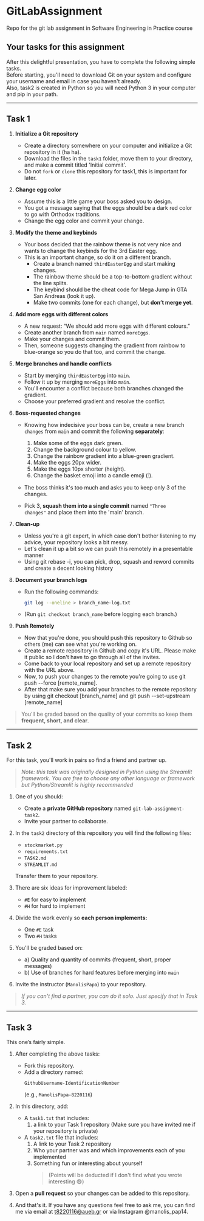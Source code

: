 # GitLabAssignment

Repo for the git lab assignment in Software Engineering in Practice course

## Your tasks for this assignment

After this delightful presentation, you have to complete the following simple tasks.  
Before starting, you'll need to download Git on your system and configure your username and email in case you haven't already.  
Also, task2 is created in Python so you will need Python 3 in your computer and pip in your path.  

---

## Task 1

1. **Initialize a Git repository**

   - Create a directory somewhere on your computer and initialize a Git repository in it (ha ha).
   - Download the files in the `task1` folder, move them to your directory, and make a commit titled 'Initial commit'.
   - Do not `fork` or `clone` this repository for task1, this is important for later.  

2. **Change egg color**

   - Assume this is a little game your boss asked you to design.
   - You got a message saying that the eggs should be a dark red color to go with Orthodox traditions.
   - Change the egg color and commit your change.

3. **Modify the theme and keybinds**

   - Your boss decided that the rainbow theme is not very nice and wants to change the keybinds for the 3rd Easter egg.
   - This is an important change, so do it on a different branch.
     - Create a branch named `thirdEasterEgg` and start making changes.
     - The rainbow theme should be a top-to-bottom gradient without the line splits.
     - The keybind should be the cheat code for Mega Jump in GTA San Andreas (look it up).
     - Make two commits (one for each change), but **don’t merge yet**.

4. **Add more eggs with different colors**

   - A new request: “We should add more eggs with different colours.”
   - Create another branch from `main` named `moreEggs`.
   - Make your changes and commit them.
   - Then, someone suggests changing the gradient from rainbow to blue-orange so you do that too, and commit the change.

5. **Merge branches and handle conflicts**

   - Start by merging `thirdEasterEgg` into `main`.
   - Follow it up by merging `moreEggs` into `main`.
   - You'll encounter a conflict because both branches changed the gradient.
   - Choose your preferred gradient and resolve the conflict.

6. **Boss-requested changes**

   - Knowing how indecisive your boss can be, create a new branch `changes` from `main` and commit the following **separately**:

     1. Make some of the eggs dark green.
     2. Change the background colour to yellow.
     3. Change the rainbow gradient into a blue-green gradient.
     4. Make the eggs 20px wider.
     5. Make the eggs 10px shorter (height).
     6. Change the basket emoji into a candle emoji (🕯).

   - The boss thinks it's too much and asks you to keep only 3 of the changes.

   - Pick 3, **squash them into a single commit** named `"Three changes"` and place them into the 'main' branch.

7. **Clean-up**

   - Unless you're a git expert, in which case don't bother listening to my advice, your repository looks a bit messy. 
   - Let's clean it up a bit so we can push this remotely in a presentable manner
   - Using git rebase -i, you can pick, drop, squash and reword commits and create a decent looking history

8. **Document your branch logs**

   - Run the following commands:
     ```bash
     git log --oneline > branch_name-log.txt
     ```
   - (Run `git checkout branch_name` before logging each branch.)

9. **Push Remotely**
   
   - Now that you're done, you should push this repository to Github so others (me) can see what you're working on.
   - Create a remote repository in Github and copy it's URL. Please make it public so I don't have to go through all of the invites. 
   - Come back to your local repository and set up a remote repository with the URL above. 
   - Now, to push your changes to the remote you're going to use git push --force [remote_name]. 
   - After that make sure you add your branches to the remote repository by using git checkout [branch_name] and git push --set-upstream [remote_name]
     
> You'll be graded based on the quality of your commits so keep them **frequent, short, and clear**.

---

## Task 2

For this task, you'll work in pairs so find a friend and partner up.  
> *Note: this task was originally designed in Python using the Streamlit framework.
> You are free to choose any other language or framework but Python/Streamlit is highly recommended*  

1. One of you should:

   - Create a **private GitHub repository** named `git-lab-assignment-task2`.
   - Invite your partner to collaborate.

2. In the `task2` directory of this repository you will find the following files:

   - `stockmarket.py`
   - `requirements.txt`
   - `TASK2.md`
   - `STREAMLIT.md`
  
   Transfer them to your repository.

3. There are six ideas for improvement labeled:

   - `#E` for easy to implement
   - `#H` for hard to implement

4. Divide the work evenly so **each person implements:**

   - One `#E` task
   - Two `#H` tasks

5. You'll be graded based on:

   - a) Quality and quantity of commits (frequent, short, proper messages)
   - b) Use of branches for hard features before merging into `main`

6. Invite the instructor (`ManolisPapa`) to your repository.

> *If you can't find a partner, you can do it solo. Just specify that in Task 3.*

---

## Task 3

This one’s fairly simple.

1. After completing the above tasks:

   - Fork this repository.
   - Add a directory named:
     ```
     GithubUsername-IdentificationNumber
     ```
     (e.g., `ManolisPapa-8220116`)

2. In this directory, add:

   - A `task1.txt` that includes:
     1. a link to your Task 1 repository (Make sure you have invited me if your repository is private)
   - A `task2.txt` file that includes:
     1. A link to your Task 2 repository
     2. Who your partner was and which improvements each of you implemented
     3. Something fun or interesting about yourself
        > (Points will be deducted if I don't find what you wrote interesting 😄)

3. Open a **pull request** so your changes can be added to this repository.

4. And that's it. If you have any questions feel free to ask me, you can find me via email at t8220116@aueb.gr or via Instagram @manolis_pap14.
